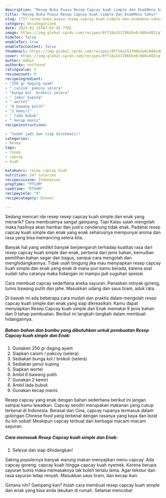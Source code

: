 ```yaml
---
description: "Resep Buka Puasa Resep Capcay kuah simple dan EnakMenu Sahur"
title: "Resep Buka Puasa Resep Capcay kuah simple dan EnakMenu Sahur"
slug: 1757-resep-buka-puasa-resep-capcay-kuah-simple-dan-enakmenu-sahur
category: Uncategorized
date: 2023-01-15T07:02:45.770Z
image: https://img-global.cpcdn.com/recipes/0ff18a153786b5e0/680x482cq70/resep-capcay-kuah-simple-dan-enak-foto-resep-utama.jpg
hideToc: false
enableToc: true
enableTocContent: false
thumbnail: https://img-global.cpcdn.com/recipes/0ff18a153786b5e0/680x482cq70/resep-capcay-kuah-simple-dan-enak-foto-resep-utama.jpg
cover: https://img-global.cpcdn.com/recipes/0ff18a153786b5e0/680x482cq70/resep-capcay-kuah-simple-dan-enak-foto-resep-utama.jpg
author: Admin
authorAv: notfound
ratingvalue: 5
reviewcount: 8
recipeingredient:
- "250 gr daging ayam"
- " caisim  pakcoy selera"
- "bunga kol  brokoli selera"
- " jamur kuping"
- " wortel"
- "6 bawang putih"
- "2 kemiri"
- " lada bubuk"
- " kecap manis"
recipeinstructions:

- "Sudah jadi dan siap dinikmati!"
categories:
- Resep
tags:
- resep
- capcay
- kuah

katakunci: resep capcay kuah 
nutrition: 247 calories
recipecuisine: Indonesian
preptime: "PT13M"
cooktime: "PT54M"
recipeyield: "4"
recipecategory: Dinner

---
```



Sedang mencari ide resep resep capcay kuah simple dan enak yang menarik? Cara membuatnya sangat gampang. Tapi Kalau salah mengolah maka hasilnya akan hambar dan justru cenderung tidak enak. Padahal resep capcay kuah simple dan enak yang enak seharusnya mempunyai aroma dan rasa yang bisa memancing selera kita.


Banyak hal yang sedikit banyak berpengaruh terhadap kualitas rasa dari resep capcay kuah simple dan enak, pertama dari jenis bahan, kemudian pemilihan bahan segar dan bagus, sampai cara mengolah dan menghidangkannya. Tidak usah bingung jika mau menyiapkan resep capcay kuah simple dan enak yang enak di mana pun kamu berada, karena asal sudah tahu caranya maka hidangan ini mampu jadi suguhan spesial.

Cara membuat capcay sederhana aneka sayuran. Panaskan minyak goreng, tumis bawang putih dan jahe. Masukkan udang dan saus tiram, aduk rata.


Di bawah ini ada beberapa cara mudah dan praktis dalam mengolah resep capcay kuah simple dan enak yang siap dikreasikan. Kamu dapat menyiapkan Resep Capcay kuah simple dan Enak memakai 9 jenis bahan dan 0 tahap pembuatan. Berikut ini langkah-langkah dalam membuat hidangannya.

<!--inarticleads1-->

##### Bahan-bahan dan bumbu yang dibutuhkan untuk pembuatan Resep Capcay kuah simple dan Enak:

1. Gunakan 250 gr daging ayam
1. Siapkan  caisim / pakcoy (selera)
1. Sediakan bunga kol / brokoli (selera)
1. Sediakan  jamur kuping
1. Siapkan  wortel
1. Ambil 6 bawang putih
1. Gunakan 2 kemiri
1. Ambil  lada bubuk
1. Gunakan  kecap manis


Resep capcay yang enak dengan bahan sederhana berikut ini jangan sampai kamu lewatkan. Capcay sendiri merupakan makanan yang cukup terkenal di Indonesia. Berasal dari Cina, capcay rupanya termasuk dalam golongan Chinese food yang terkenal dengan rasanya yang kaya dan lezat itu loh sobat! Meskipun capcay terbuat dari berbagai macam-macam sayuran. 

<!--inarticleads2-->

##### Cara memasak Resep Capcay kuah simple dan Enak:


1. Selesai dan siap dihidangkan!

Saking populernya banyak warung makan menyajikan menu capcay. Ada capcay goreng, capcay kuah hingga capcay kuah nyemek. Karena berupa sayuran tumis maka memasaknya tak boleh terlalu lama. Agar tekstur dan rasa sayuran tetap renyah. Masukkan saus tiram, dan kecap ikan. 

Gimana nih? Gampang kan? Itulah cara membuat resep capcay kuah simple dan enak yang bisa anda lakukan di rumah. Selamat mencoba!
